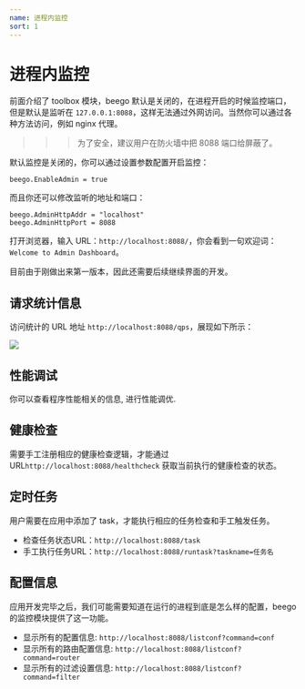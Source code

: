 ```yaml
---
name: 进程内监控
sort: 1
---
```


# 进程内监控

前面介绍了 toolbox 模块，beego 默认是关闭的，在进程开启的时候监控端口，但是默认是监听在 `127.0.0.1:8088`，这样无法通过外网访问。当然你可以通过各种方法访问，例如 nginx 代理。

>>>为了安全，建议用户在防火墙中把 8088 端口给屏蔽了。

默认监控是关闭的，你可以通过设置参数配置开启监控：

	beego.EnableAdmin = true
	
而且你还可以修改监听的地址和端口：

	beego.AdminHttpAddr = "localhost"
	beego.AdminHttpPort = 8088
	
打开浏览器，输入 URL：`http://localhost:8088/`，你会看到一句欢迎词：`Welcome to Admin Dashboard`。

目前由于刚做出来第一版本，因此还需要后续继续界面的开发。
	
## 请求统计信息

访问统计的 URL 地址 `http://localhost:8088/qps`，展现如下所示：

![](../images/monitoring.png)

## 性能调试

你可以查看程序性能相关的信息, 进行性能调优.

## 健康检查

需要手工注册相应的健康检查逻辑，才能通过 URL`http://localhost:8088/healthcheck` 获取当前执行的健康检查的状态。

## 定时任务

用户需要在应用中添加了 task，才能执行相应的任务检查和手工触发任务。

- 检查任务状态URL：`http://localhost:8088/task`
- 手工执行任务URL：`http://localhost:8088/runtask?taskname=任务名`

## 配置信息

应用开发完毕之后，我们可能需要知道在运行的进程到底是怎么样的配置，beego 的监控模块提供了这一功能。

- 显示所有的配置信息: `http://localhost:8088/listconf?command=conf`
- 显示所有的路由配置信息:  `http://localhost:8088/listconf?command=router`
- 显示所有的过滤设置信息:  `http://localhost:8088/listconf?command=filter`
